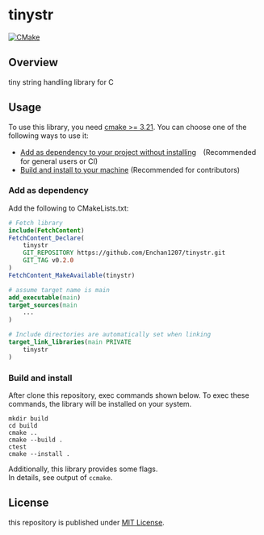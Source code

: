 # tinystr

[![CMake](https://github.com/Enchan1207/tinystr/actions/workflows/cmake.yml/badge.svg)](https://github.com/Enchan1207/tinystr/actions/workflows/cmake.yml)

## Overview

tiny string handling library for C

## Usage

To use this library, you need [cmake >= 3.21](https://cmake.org/).
You can choose one of the following ways to use it:

 - [Add as dependency to your project without installing](#add-as-dependency)　(Recommended for general users or CI)
 - [Build and install to your machine](#build-and-install) (Recommended for contributors)

### Add as dependency

Add the following to CMakeLists.txt:

```cmake
# Fetch library
include(FetchContent)
FetchContent_Declare(
    tinystr
    GIT_REPOSITORY https://github.com/Enchan1207/tinystr.git
    GIT_TAG v0.2.0
)
FetchContent_MakeAvailable(tinystr)

# assume target name is main
add_executable(main)
target_sources(main
    ...
)

# Include directories are automatically set when linking
target_link_libraries(main PRIVATE
    tinystr 
)
```

### Build and install

After clone this repository, exec commands shown below.
To exec these commands, the library will be installed on your system.

```
mkdir build
cd build
cmake ..
cmake --build .
ctest
cmake --install .
```

Additionally, this library provides some flags.  
In details, see output of `ccmake`.

## License

this repository is published under [MIT License](LICENSE).
